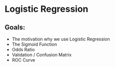 # Logistic Regression

## Goals:
* The motivation why we use Logistic Regression
* The Sigmoid Function
* Odds Ratio
* Validation / Confusion Matrix
* ROC Curve

